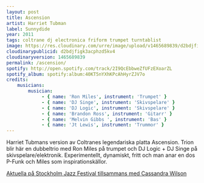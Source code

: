 ```yaml
---
layout: post
title: Ascension
artist: Harriet Tubman
label: Sunnydide
year: 2011
tags: coltrane dj electronica friform trumpet turntablist
image: https://res.cloudinary.com/urre/image/upload/v1465689839/d2bdjfigk3acphzd5kv4.jpg
cloudinarypublicid: d2bdjfigk3acphzd5kv4
cloudinaryversion: 1465689839
permalink: /ascension/
spotify: http://open.spotify.com/track/2I9QcEbbweZfUFzEXoarZL
spotify_album: spotify:album:40KT5nYXhKPcAhHyrZJV7o
credits:
    musicians:
        musician:
             - { name: 'Ron Miles', instrument: 'Trumpet' }
             - { name: 'DJ Singe', instrument: 'Skivspelare' }
             - { name: 'DJ Logic', instrument: 'Skivspelare' }
             - { name: 'Brandon Ross', instrument: 'Gitarr' }
             - { name: 'Melvin Gibbs ', instrument: 'Bas' }
             - { name: 'Jt Lewis', instrument: 'Trummor' }
---
```


Harriet Tubmans version av Coltranes legendariska platta Ascension. Trion blir här en dubbeltrio med Ron Miles på trumpet och DJ Logic + DJ Singe på skivspelare/elektronik. Experimentellt, dynamiskt, fritt och man anar en dos P-Funk och Miles som inspirationskällor.

<a href="http://www.stockholmjazz.se/artister/harriet-tubman-feat-cassandra-wilson-black-sun">Aktuella på Stockholm Jazz Festival tillsammans med Cassandra Wilson</a>